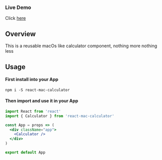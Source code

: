 ### Live Demo
Click [here](https://kaihotz.github.io/React-Mac-Calculator)

## Overview

This is a reusable macOs like calculator component, nothing more nothing less

## Usage

#### First install into your App
```
npm i -S react-mac-calculator
```

#### Then import and use it in your App
```jsx
import React from 'react'
import { Calculator } from 'react-mac-calculator'

const App = props => (
  <div className="app">
    <Calculator />
  </div>
)

export default App
```

